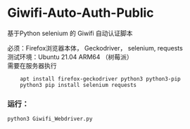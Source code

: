 # Giwifi-Auto-Auth-Public
基于Python selenium 的 Giwifi 自动认证脚本  

必须：Firefox浏览器本体， Geckodriver， selenium, requests  
测试环境：Ubuntu 21.04 ARM64 （树莓派）  
需要在服务器执行  

        apt install firefox-geckodriver python3 python3-pip  
        python3 pip install selenium requests  
### 运行：
    python3 Giwifi_Webdriver.py